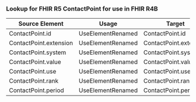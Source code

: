 ### Lookup for FHIR R5 ContactPoint for use in FHIR R4B

| Source Element | Usage | Target |
| -------------- | ----- | ------ |
| ContactPoint.id | UseElementRenamed | ContactPoint.id |
| ContactPoint.extension | UseElementRenamed | ContactPoint.extension |
| ContactPoint.system | UseElementRenamed | ContactPoint.system |
| ContactPoint.value | UseElementRenamed | ContactPoint.value |
| ContactPoint.use | UseElementRenamed | ContactPoint.use |
| ContactPoint.rank | UseElementRenamed | ContactPoint.rank |
| ContactPoint.period | UseElementRenamed | ContactPoint.period |
